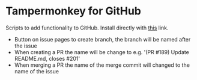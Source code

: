 # Tampermonkey for GitHub

Scripts to add functionality to GitHub. Install directly with [this][ge-raw] link.  
 - Button on issue pages to create branch, the branch will be named after the issue
 - When creating a PR the name will be change to e.g. '(PR #189) Update README.md, closes #201'
 - When merging a PR the name of the merge commit will changed to the name of the issue

  
[ge-raw]: https://raw.githubusercontent.com/holmbergjonas/github-browser-scripts/main/github-extensions.user.js
